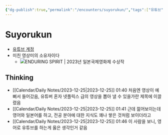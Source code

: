 ```yaml
---
{"dg-publish":true,"permalink":"/encounters/suyorukun/","tags":["유튜브"]}
---
```


# Suyorukun

- [유튜브 계정](https://www.youtube.com/@Suyorukun)
- 미친 영상미의 소유자이다
	- ![ENDURING SPIRIT | 2023년 일본국제영화제 수상작](https://www.youtube.com/watch?v=FbSNaKmBfO0&t=358s)
## Thinking
- [[Calendar/Daily Notes/2023-12-25\|2023-12-25]] 01:40 처음엔 영상이 예뻐서 들어갔음, 유튜버 혼자 넷플릭스 급의 영상을 뽑아 낼 수 있을가란 제목에 이끌렸음
- [[Calendar/Daily Notes/2023-12-25\|2023-12-25]] 01:41 근데 젊어보이는데 영어와 일본어를 하고, 전공 분야에 대한 지식도 꽤나 쌓은 것처럼 보이더라고
- [[Calendar/Daily Notes/2023-12-25\|2023-12-25]] 01:46 이 사람을 보니, 영어로 유튜브를 하는게 옳은 생각인거 같음
